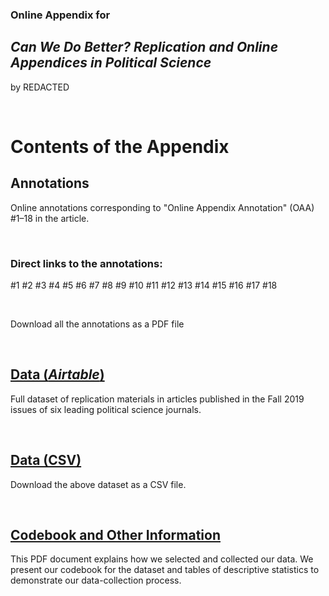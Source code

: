 ### Online Appendix for

## *Can We Do Better? Replication and Online Appendices in Political Science*

by REDACTED

&nbsp;  

# Contents of the Appendix


## Annotations

Online annotations corresponding to &quot;Online Appendix Annotation&quot; (OAA) #1–18 in the article.  

&nbsp;  

### Direct links to the annotations:

#1  #2  #3  #4  #5  #6  #7  #8  #9  #10  #11  #12  #13  #14  #15  #16  #17  #18  

&nbsp;  

Download all the annotations as a PDF file

&nbsp;  

## [Data (*Airtable*)](https://airtable.com/shrDpVACifLN11Umw)

Full dataset of replication materials in articles published in the Fall 2019 issues of six leading political science journals.

&nbsp;  


## [Data (CSV)](https://github.com/for-anonymous-review/Appendices/blob/master/Appendices_Dataset.csv)

Download the above dataset as a CSV file.

&nbsp;  


## [Codebook and Other Information](https://github.com/for-anonymous-review/Appendices/blob/master/Codebook.pdf)

This PDF document explains how we selected and collected our data. We present our codebook for the dataset and tables of descriptive statistics to demonstrate our data-collection process.
